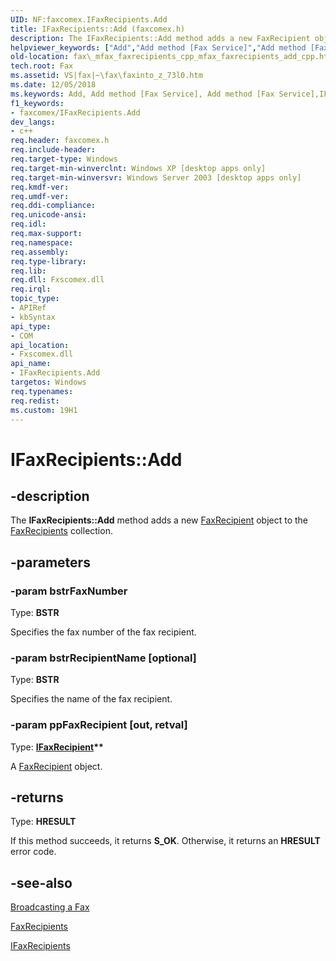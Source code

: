 ```yaml
---
UID: NF:faxcomex.IFaxRecipients.Add
title: IFaxRecipients::Add (faxcomex.h)
description: The IFaxRecipients::Add method adds a new FaxRecipient object to the FaxRecipients collection.
helpviewer_keywords: ["Add","Add method [Fax Service]","Add method [Fax Service]","IFaxRecipients interface","IFaxRecipients interface [Fax Service]","Add method","IFaxRecipients.Add","IFaxRecipients::Add","_mfax_faxrecipients.add","fax._mfax_faxrecipients_add","fax._mfax_faxrecipients_cpp_mfax_faxrecipients_add_cpp","faxcomex/IFaxRecipients::Add"]
old-location: fax\_mfax_faxrecipients_cpp_mfax_faxrecipients_add_cpp.htm
tech.root: Fax
ms.assetid: VS|fax|~\fax\faxinto_z_73l0.htm
ms.date: 12/05/2018
ms.keywords: Add, Add method [Fax Service], Add method [Fax Service],IFaxRecipients interface, IFaxRecipients interface [Fax Service],Add method, IFaxRecipients.Add, IFaxRecipients::Add, _mfax_faxrecipients.add, fax._mfax_faxrecipients_add, fax._mfax_faxrecipients_cpp_mfax_faxrecipients_add_cpp, faxcomex/IFaxRecipients::Add
f1_keywords:
- faxcomex/IFaxRecipients.Add
dev_langs:
- c++
req.header: faxcomex.h
req.include-header: 
req.target-type: Windows
req.target-min-winverclnt: Windows XP [desktop apps only]
req.target-min-winversvr: Windows Server 2003 [desktop apps only]
req.kmdf-ver: 
req.umdf-ver: 
req.ddi-compliance: 
req.unicode-ansi: 
req.idl: 
req.max-support: 
req.namespace: 
req.assembly: 
req.type-library: 
req.lib: 
req.dll: Fxscomex.dll
req.irql: 
topic_type:
- APIRef
- kbSyntax
api_type:
- COM
api_location:
- Fxscomex.dll
api_name:
- IFaxRecipients.Add
targetos: Windows
req.typenames: 
req.redist: 
ms.custom: 19H1
---
```


# IFaxRecipients::Add


## -description


The <b>IFaxRecipients::Add</b> method adds a new <a href="https://docs.microsoft.com/previous-versions/windows/desktop/fax/-mfax-faxrecipient">FaxRecipient</a> object to the <a href="https://docs.microsoft.com/previous-versions/windows/desktop/fax/-mfax-faxrecipients">FaxRecipients</a> collection. 


## -parameters




### -param bstrFaxNumber

Type: <b>BSTR</b>

Specifies the fax number of the fax recipient.


### -param bstrRecipientName [optional]

Type: <b>BSTR</b>

Specifies the name of the fax recipient. 


### -param ppFaxRecipient [out, retval]

Type: <b><a href="https://docs.microsoft.com/previous-versions/windows/desktop/api/faxcomex/nn-faxcomex-ifaxrecipient">IFaxRecipient</a>**</b>

A <a href="https://docs.microsoft.com/previous-versions/windows/desktop/fax/-mfax-faxrecipient">FaxRecipient</a> object.


## -returns



Type: <b>HRESULT</b>

If this method succeeds, it returns <b xmlns:loc="http://microsoft.com/wdcml/l10n">S_OK</b>. Otherwise, it returns an <b xmlns:loc="http://microsoft.com/wdcml/l10n">HRESULT</b> error code.




## -see-also




<a href="https://docs.microsoft.com/previous-versions/windows/desktop/fax/-mfax-broadcasting-a-fax">Broadcasting a Fax</a>



<a href="https://docs.microsoft.com/previous-versions/windows/desktop/fax/-mfax-faxrecipients">FaxRecipients</a>



<a href="https://docs.microsoft.com/previous-versions/windows/desktop/api/faxcomex/nn-faxcomex-ifaxrecipients">IFaxRecipients</a>
 

 

